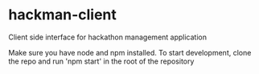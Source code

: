 # hackman-client
Client side interface for hackathon management application

Make sure you have node and npm installed.
To start development, clone the repo and run 'npm start' in the root of the repository
